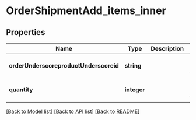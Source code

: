 # OrderShipmentAdd_items_inner

## Properties
Name | Type | Description | Notes
------------ | ------------- | ------------- | -------------
**orderUnderscoreproductUnderscoreid** | **string** |  | [optional] [default to null]
**quantity** | **integer** |  | [optional] [default to null]

[[Back to Model list]](../README.md#documentation-for-models) [[Back to API list]](../README.md#documentation-for-api-endpoints) [[Back to README]](../README.md)


